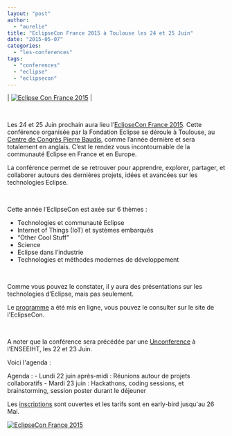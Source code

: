 ```yaml
---
layout: "post"
author: 
  - "aurelie"
title: "EclipseCon France 2015 à Toulouse les 24 et 25 Juin"
date: "2015-05-07"
categories: 
  - "les-conferences"
tags: 
  - "conferences"
  - "eclipse"
  - "eclipsecon"
---
```


| [![Eclipse Con France 2015](/assets/2015/05/2015-05-07-eclipse-con-france-2015-a-toulouse-les-24-et-25-juin/logo.png)](http://www.duchess-france.org/wp-content/uploads/2015/05/logo.png) |

 

Les 24 et 25 Juin prochain aura lieu l’[EclipseCon France 2015](https://www.eclipsecon.org/france2015/). Cette conférence organisée par la Fondation Eclipse se déroule à Toulouse, au [Centre de Congrès Pierre Baudis](https://www.google.fr/search?client=ubuntu&channel=fs&q=google+maps+centre+cong%C3%A8s+toulouse&ie=utf-8&oe=utf-8&gfe_rd=cr&ei=rNlIVd2SB6mr8weRs4HwAQ#channel=fs&q=Centre+de+Congr%C3%A8s+Toulouse&stick=H4sIAAAAAAAAAGOovnz8BQMDwxQONikRQwNLS1MLIwtLCwNDEwtDS2NTCzMlrKJefMmpeSVFqQrJ-XnpRanFQRwh-aU5-aXFqVHK6fn56TmpCrmJBcUKqKoUSqCKDjGqGFQYGiWmJiWZpaUmm5uaGqWlWRlUmBiYpZlZJhulmRgaGhgbyF4QqO1IVWrOSY5JLP6v-XGqRMVxAJlvmGexAAAA&rlst=n), comme l’année dernière et sera totalement en anglais. C’est le rendez vous incontournable de la communauté Eclipse en France et en Europe.

La conférence permet de se retrouver pour apprendre, explorer, partager, et collaborer autours des dernières projets, idées et avancées sur les technologies Eclipse.

 

Cette année l’EclipseCon est axée sur 6 thèmes :

- Technologies et communauté Eclipse
- Internet of Things (IoT) et systèmes embarqués
- “Other Cool Stuff”
- Science
- Eclipse dans l’industrie
- Technologies et méthodes modernes de développement

 

Comme vous pouvez le constater, il y aura des présentations sur les technologies d’Eclipse, mais pas seulement.

Le [programme](https://www.eclipsecon.org/france2015/conference/schedule/session/2015-06-24) a été mis en ligne, vous pouvez le consulter sur le site de l'EclipseCon.

 

A noter que la conférence sera précédée par une [Unconference](https://www.eclipsecon.org/france2015/unconference) à l’ENSEEIHT, les 22 et 23 Juin.

Voici l'agenda :

Agenda : - Lundi 22 juin après-midi : Réunions autour de projets collaboratifs - Mardi 23 juin : Hackathons, coding sessions, et brainstorming, session poster durant le déjeuner

Les [inscriptions](https://www.eclipsecon.org/france2015/registration) sont ouvertes et les tarifs sont en early-bird jusqu'au 26 Mai.

[![EclipseCon France 2015](/assets/2015/05/2015-05-07-eclipse-con-france-2015-a-toulouse-les-24-et-25-juin/eclipsecon-100x100-roundgoing.png)](http://www.eclipsecon.org/france2015)
